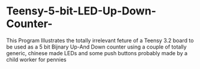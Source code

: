 # Teensy-5-bit-LED-Up-Down-Counter-
This Program Illustrates the totally irrelevant feture of a Teensy 3.2 board to be used as a 5 bit Bijnary Up-And Down counter using a couple of totally generic, chinese made LEDs and some push buttons probably made by a child worker for pennies
